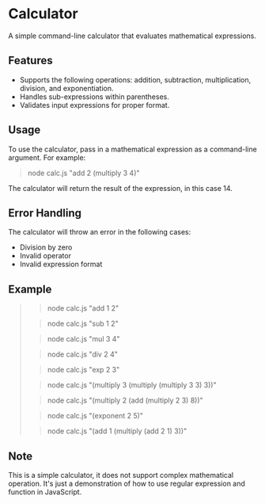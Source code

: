 # Calculator
A simple command-line calculator that evaluates mathematical expressions.

## Features
- Supports the following operations: addition, subtraction, multiplication, division, and exponentiation.
- Handles sub-expressions within parentheses.
- Validates input expressions for proper format.

## Usage
To use the calculator, pass in a mathematical expression as a command-line argument. For example:

> node calc.js "add 2 (multiply 3 4)"

The calculator will return the result of the expression, in this case 14.

## Error Handling
The calculator will throw an error in the following cases:

- Division by zero
- Invalid operator
- Invalid expression format

## Example

> > node calc.js "add 1 2"
> 
> > node calc.js "sub 1 2"
>
> > node calc.js "mul 3 4"
>
> > node calc.js "div 2 4"
>
> > node calc.js "exp 2 3"
>
> > node calc.js "(multiply 3 (multiply (multiply 3 3) 3))"
>
> > node calc.js "(multiply 2 (add (multiply 2 3) 8))"
>
> > node calc.js "(exponent 2 5)"
>
> > node calc.js "(add 1 (multiply (add 2 1) 3))"

## Note
This is a simple calculator, it does not support complex mathematical operation. It's just a demonstration of how to use regular expression and function in JavaScript.